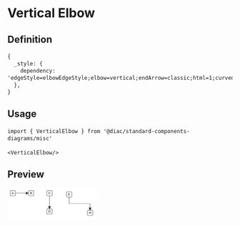 # Vertical Elbow

## Definition

```
{
  _style: { 
    dependency: 'edgeStyle=elbowEdgeStyle;elbow=vertical;endArrow=classic;html=1;curved=0;rounded=0;endSize=8;startSize=8;',
  },
}
```

## Usage

```
import { VerticalElbow } from '@diac/standard-components-diagrams/misc'

<VerticalElbow/>
```

## Preview

<img src="./vertical-elbow.png" width="200"/>
